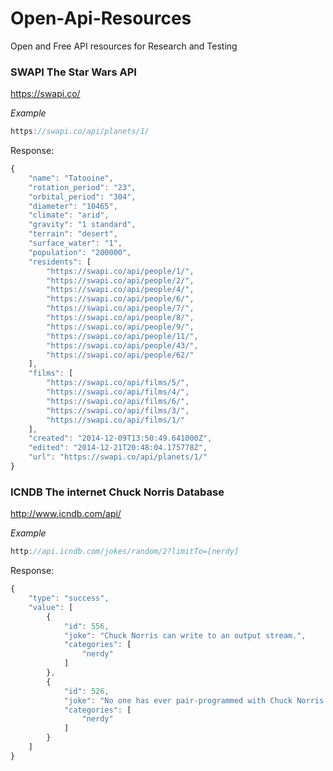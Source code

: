 # Open-Api-Resources
Open and Free API resources for Research and Testing

### SWAPI The Star Wars API 
https://swapi.co/

*Example*
```javascript
https://swapi.co/api/planets/1/
```
Response:
```javascript
{
    "name": "Tatooine",
    "rotation_period": "23",
    "orbital_period": "304",
    "diameter": "10465",
    "climate": "arid",
    "gravity": "1 standard",
    "terrain": "desert",
    "surface_water": "1",
    "population": "200000",
    "residents": [
        "https://swapi.co/api/people/1/",
        "https://swapi.co/api/people/2/",
        "https://swapi.co/api/people/4/",
        "https://swapi.co/api/people/6/",
        "https://swapi.co/api/people/7/",
        "https://swapi.co/api/people/8/",
        "https://swapi.co/api/people/9/",
        "https://swapi.co/api/people/11/",
        "https://swapi.co/api/people/43/",
        "https://swapi.co/api/people/62/"
    ],
    "films": [
        "https://swapi.co/api/films/5/",
        "https://swapi.co/api/films/4/",
        "https://swapi.co/api/films/6/",
        "https://swapi.co/api/films/3/",
        "https://swapi.co/api/films/1/"
    ],
    "created": "2014-12-09T13:50:49.641000Z",
    "edited": "2014-12-21T20:48:04.175778Z",
    "url": "https://swapi.co/api/planets/1/"
}
```

### ICNDB The internet Chuck Norris Database
http://www.icndb.com/api/

*Example*
```javascript
http://api.icndb.com/jokes/random/2?limitTo=[nerdy]
```
Response:
```javascript
{
    "type": "success",
    "value": [
        {
            "id": 556,
            "joke": "Chuck Norris can write to an output stream.",
            "categories": [
                "nerdy"
            ]
        },
        {
            "id": 526,
            "joke": "No one has ever pair-programmed with Chuck Norris and lived to tell about it.",
            "categories": [
                "nerdy"
            ]
        }
    ]
}
```